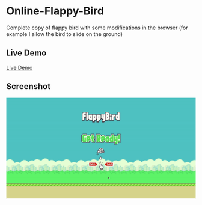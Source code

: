 # Online-Flappy-Bird
Complete copy of flappy bird with some modifications in the browser (for example I allow the bird to slide on the ground)

## Live Demo
[Live Demo](https://owenpk.com/sides/flappy/)

## Screenshot
![Screenshot](./screenshot.gif?raw=true "Screenshot")
